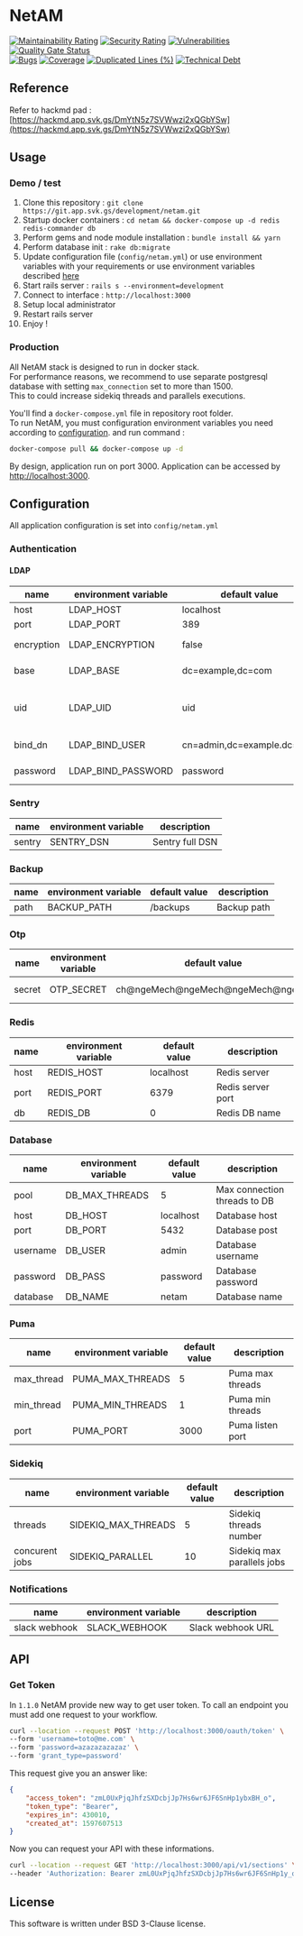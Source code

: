# NetAM

[![Maintainability Rating](https://sonarcloud.io/api/project_badges/measure?project=NetaM-OSC_NetAM&metric=sqale_rating)](https://sonarcloud.io/dashboard?id=NetaM-OSC_NetAM)
[![Security Rating](https://sonarcloud.io/api/project_badges/measure?project=NetaM-OSC_NetAM&metric=security_rating)](https://sonarcloud.io/dashboard?id=NetaM-OSC_NetAM)
[![Vulnerabilities](https://sonarcloud.io/api/project_badges/measure?project=NetaM-OSC_NetAM&metric=vulnerabilities)](https://sonarcloud.io/dashboard?id=NetaM-OSC_NetAM)
[![Quality Gate Status](https://sonarcloud.io/api/project_badges/measure?project=NetaM-OSC_NetAM&metric=alert_status)](https://sonarcloud.io/dashboard?id=NetaM-OSC_NetAM)  
[![Bugs](https://sonarcloud.io/api/project_badges/measure?project=NetaM-OSC_NetAM&metric=bugs)](https://sonarcloud.io/dashboard?id=NetaM-OSC_NetAM)
[![Coverage](https://sonarcloud.io/api/project_badges/measure?project=NetaM-OSC_NetAM&metric=coverage)](https://sonarcloud.io/dashboard?id=NetaM-OSC_NetAM)
[![Duplicated Lines (%)](https://sonarcloud.io/api/project_badges/measure?project=NetaM-OSC_NetAM&metric=duplicated_lines_density)](https://sonarcloud.io/dashboard?id=NetaM-OSC_NetAM)
[![Technical Debt](https://sonarcloud.io/api/project_badges/measure?project=NetaM-OSC_NetAM&metric=sqale_index)](https://sonarcloud.io/dashboard?id=NetaM-OSC_NetAM)

## Reference

Refer to hackmd pad : [https://hackmd.app.svk.gs/DmYtN5z7SVWwzi2xQGbYSw](https://hackmd.app.svk.gs/DmYtN5z7SVWwzi2xQGbYSw)

## Usage

### Demo / test

1. Clone this repository : `git clone https://git.app.svk.gs/development/netam.git`
2. Startup docker containers : `cd netam && docker-compose up -d redis redis-commander db`
3. Perform gems and node module installation : `bundle install && yarn`
4. Perform database init : `rake db:migrate`
5. Update configuration file (`config/netam.yml`) or use environment variables with your requirements or use environment variables described [here](#configuration)
6. Start rails server : `rails s --environment=development`
7. Connect to interface : `http://localhost:3000`
8. Setup local administrator
9. Restart rails server
10. Enjoy ! 

### Production

All NetAM stack is designed to run in docker stack.  
For performance reasons, we recommend to use separate postgresql database with setting `max_connection` set to more than 1500.  
This to could increase sidekiq threads and parallels executions.

You'll find a `docker-compose.yml` file in repository root folder.  
To run NetAM, you must configuration environment variables you need according to [configuration](#configuration).
and run command :

```bash
docker-compose pull && docker-compose up -d
```

By design, application run on port 3000. Application can be accessed by [http://localhost:3000](http://localhost:3000).

## Configuration

All application configuration is set into `config/netam.yml`

### Authentication

#### LDAP

| name       | environment variable  | default value              | description                    |
| ---------- | --------------------- | -------------------------- | ------------------------------ |
| host       | LDAP_HOST             | localhost                  | LDAP host                      |
| port       | LDAP_PORT             | 389                        | LDAP port                      |
| encryption | LDAP_ENCRYPTION       | false                      | LDAPS encryption               |
| base       | LDAP_BASE             | dc=example,dc=com          | LDAP base DN                   |
| uid        | LDAP_UID              | uid                        | LDAP attribute to map username |
| bind_dn    | LDAP_BIND_USER        | cn=admin,dc=example.dc=com | LDAP user to bind              |
| password   | LDAP_BIND_PASSWORD    | password                   | LDAP bind password             |

### Sentry

| name   | environment variable | description     |
| ------ | -------------------- | --------------- | 
| sentry | SENTRY_DSN           | Sentry full DSN |

### Backup

| name   | environment variable | default value  | description     |
| ------ | -------------------- | -------------- | --------------- | 
| path   | BACKUP_PATH          | /backups       | Backup path     |

### Otp

| name   | environment variable | default value                    | description     |
| ------ | -------------------- | -------------------------------- | --------------- | 
| secret | OTP_SECRET           | ch@ngeMech@ngeMech@ngeMech@ngeMe | OTP Secret salt |

### Redis

| name | environment variable | default value | description       |
| ---- | -------------------- | ------------- | ----------------- |
| host | REDIS_HOST           | localhost     | Redis server      |
| port | REDIS_PORT           | 6379          | Redis server port |
| db   | REDIS_DB             | 0             | Redis DB name     |

### Database

| name     | environment variable | default value | description                  |
| -------- | -------------------- | ------------- | ---------------------------- |
| pool     | DB_MAX_THREADS       | 5             | Max connection threads to DB |
| host     | DB_HOST              | localhost     | Database host                |
| port     | DB_PORT              | 5432          | Database post                |
| username | DB_USER              | admin         | Database username            |
| password | DB_PASS              | password      | Database password            |
| database | DB_NAME              | netam         | Database name                |

### Puma

| name       | environment variable | default value | description                  |
| ---------- | -------------------- | ------------- | ---------------------------- |
| max_thread | PUMA_MAX_THREADS     | 5             | Puma max threads             |
| min_thread | PUMA_MIN_THREADS     | 1             | Puma min threads             |
| port       | PUMA_PORT            | 3000          | Puma listen port             |

### Sidekiq

| name           | environment variable | default value | description                |
| -------------- | -------------------- | ------------- | -------------------------- |
| threads        | SIDEKIQ_MAX_THREADS  | 5             | Sidekiq threads number     |
| concurent jobs | SIDEKIQ_PARALLEL     | 10            | Sidekiq max parallels jobs |

### Notifications

| name           | environment variable | description       |
| -------------- | -------------------- | ----------------- |
| slack webhook  | SLACK_WEBHOOK        | Slack webhook URL |

## API

### Get Token

In `1.1.0` NetAM provide new way to get user token. To call an endpoint you must add one request to your workflow.
```bash
curl --location --request POST 'http://localhost:3000/oauth/token' \
--form 'username=toto@me.com' \
--form 'password=azazazazazaz' \
--form 'grant_type=password'
```

This request give you an answer like:
```json
{
    "access_token": "zmL0UxPjqJhfzSXDcbjJp7Hs6wr6JF6SnHp1ybxBH_o",
    "token_type": "Bearer",
    "expires_in": 430010,
    "created_at": 1597607513
}
```

Now you can request your API with these informations.
```bash
curl --location --request GET 'http://localhost:3000/api/v1/sections' \
--header 'Authorization: Bearer zmL0UxPjqJhfzSXDcbjJp7Hs6wr6JF6SnHp1y_o'
```

## License

This software is written under BSD 3-Clause license.
